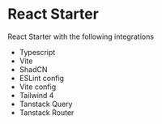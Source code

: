 # React Starter

React Starter with the following integrations
- Typescript
- Vite
- ShadCN
- ESLint config
- Vite config
- Tailwind 4
- Tanstack Query
- Tanstack Router
